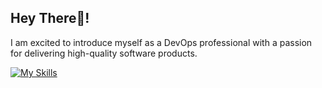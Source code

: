 ## Hey There👋!
I am excited to introduce myself as a DevOps professional with a passion for delivering high-quality software products. 

[![My Skills](https://skillicons.dev/icons?i=aws,bash,ansible,elasticsearch,gitlab,docker,git,mysql,postgres,prometheus,sqlite,jenkins,py,arch,debian,grafana,kubernetes,linux,md,mongodb,nginx,py,redis,selenium,ubuntu,vscode,vim,terraform&perline=7)](https://skillicons.dev)
